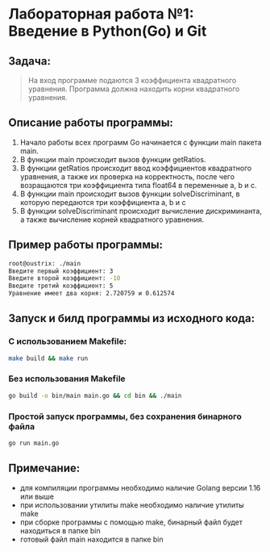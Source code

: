 # Лабораторная работа №1: Введение в Python(Go) и Git

## Задача:
> На вход программе подаются 3 коэффициента квадратного уравнения. Программа должна находить корни квадратного уравнения.

## Описание работы программы:

1. Начало работы всех программ Go начинается с функции main пакета main.
2. В функции main происходит вызов функции getRatios.
3. В функции getRatios происходит ввод коэффициентов квадратного уравнения, а также их проверка на корректность, после чего возращаются три коэффициента типа float64 в переменные a, b и c.
4. В функции main происходит вызов функции solveDiscriminant, в которую передаются три коэффициента a, b и c
5. В функции solveDiscriminant происходит вычисление дискриминанта, а также вычисление корней квадратного уравнения.

## Пример работы программы:

```bash
root@oustrix: ./main
Введите первый коэффициент: 3
Введите второй коэффициент: -10
Введите третий коэффициент: 5
Уравнение имеет два корня: 2.720759 и 0.612574
```

## Запуск и билд программы из исходного кода:
### С использованием Makefile:
```bash
make build && make run
```
### Без использования Makefile
```bash
go build -o bin/main main.go && cd bin && ./main
```
### Простой запуск программы, без сохранения бинарного файла
```bash
go run main.go
```

## Примечание:
+ для компиляции программы необходимо наличие Golang версии 1.16 или выше
+ при использовании утилиты make необходимо наличие утилиты make
+ при сборке программы с помощью make, бинарный файл будет находиться в папке bin
+ готовый файл main находится в папке bin